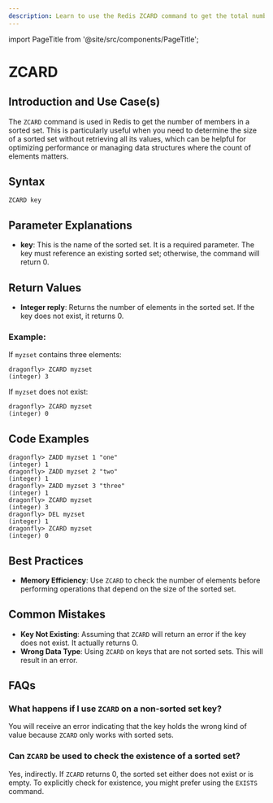 ```yaml
---
description: Learn to use the Redis ZCARD command to get the total number of elements in a sorted set, plus expert tips beyond the official Redis docs.
---
```


import PageTitle from '@site/src/components/PageTitle';

# ZCARD

<PageTitle title="Redis ZCARD Explained (Better Than Official Docs)" />

## Introduction and Use Case(s)

The `ZCARD` command is used in Redis to get the number of members in a sorted set. This is particularly useful when you need to determine the size of a sorted set without retrieving all its values, which can be helpful for optimizing performance or managing data structures where the count of elements matters.

## Syntax

```plaintext
ZCARD key
```

## Parameter Explanations

- **key**: This is the name of the sorted set. It is a required parameter. The key must reference an existing sorted set; otherwise, the command will return 0.

## Return Values

- **Integer reply**: Returns the number of elements in the sorted set. If the key does not exist, it returns 0.

### Example:

If `myzset` contains three elements:

```cli
dragonfly> ZCARD myzset
(integer) 3
```

If `myzset` does not exist:

```cli
dragonfly> ZCARD myzset
(integer) 0
```

## Code Examples

```cli
dragonfly> ZADD myzset 1 "one"
(integer) 1
dragonfly> ZADD myzset 2 "two"
(integer) 1
dragonfly> ZADD myzset 3 "three"
(integer) 1
dragonfly> ZCARD myzset
(integer) 3
dragonfly> DEL myzset
(integer) 1
dragonfly> ZCARD myzset
(integer) 0
```

## Best Practices

- **Memory Efficiency**: Use `ZCARD` to check the number of elements before performing operations that depend on the size of the sorted set.

## Common Mistakes

- **Key Not Existing**: Assuming that `ZCARD` will return an error if the key does not exist. It actually returns 0.
- **Wrong Data Type**: Using `ZCARD` on keys that are not sorted sets. This will result in an error.

## FAQs

### What happens if I use `ZCARD` on a non-sorted set key?

You will receive an error indicating that the key holds the wrong kind of value because `ZCARD` only works with sorted sets.

### Can `ZCARD` be used to check the existence of a sorted set?

Yes, indirectly. If `ZCARD` returns 0, the sorted set either does not exist or is empty. To explicitly check for existence, you might prefer using the `EXISTS` command.
